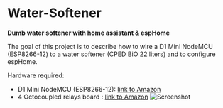 # Water-Softener
**Dumb water softener with home assistant & espHome**

The goal of this project is to describe how to wire a D1 Mini NodeMCU (ESP8266-12) to a water softener (CPED BiO 22 liters) and to configure espHome.

Hardware required:
+ D1 Mini NodeMCU (ESP8266-12): [link to Amazon](https://www.amazon.fr/gp/product/B01N9RXGHY/ref=pe_3044141_189395771_pd_te_s_qp_im?_encoding=UTF8&pd_rd_i=B01N9RXGHY&pd_rd_r=AZ70N9HMVFQYPZTPVFX5&pd_rd_w=o2N3j&pd_rd_wg=VCi3Y)<br/>
+ 4 Octocoupled relays board : [link to Amazon](https://www.amazon.fr/gp/product/B078Q8S9S9/ref=ppx_yo_dt_b_search_asin_title?ie=UTF8&psc=1)
![Screenshot](https://myoctocat.com/assets/images/base-octocat.svg)<br/>
